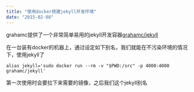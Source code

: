 ```yaml
---
title: "使用docker搭建jekyll开发环境"
date: "2015-02-08"
---
```



grahamc提供了一个非常简单易用的jekyll开发容器[grahamc/jekyll](https://registry.hub.docker.com/u/grahamc/jekyll/)

在一台装有docker的机器上，通过设定如下别名，我们就能在不污染环境的情况下，使用jekyll了

    alias jekyll='sudo docker run --rm -v "$PWD:/src" -p 4000:4000 grahamc/jekyll'
	
第一次使用时会要拉下来需要的镜像，之后我们这个jekyll别名
